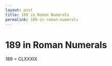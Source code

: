 ```yaml
---
layout: post
title: 189 in Roman Numerals
permalink: 189-in-roman-numerals
---
```


# 189 in Roman Numerals

189 = CLXXXIX
